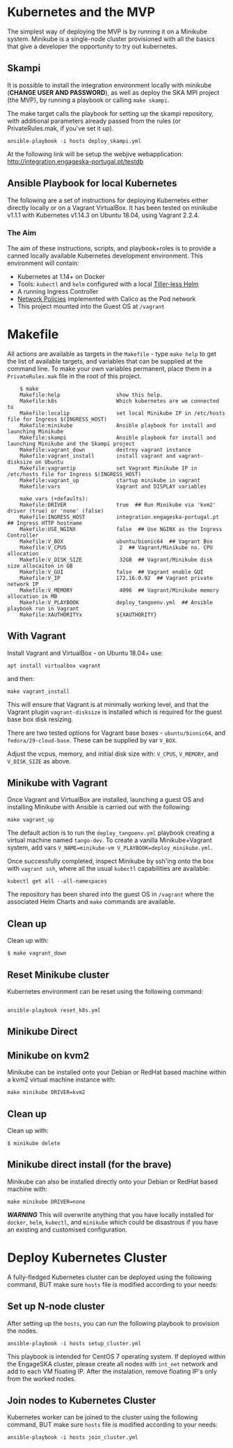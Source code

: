 # Kubernetes and the MVP

The simplest way of deploying the MVP is by running it on a Minikube system. Minikube is a single-node cluster provisioned with all the basics that give a developer the opportunity to try out kubernetes.

## Skampi

It is possible to install the integration environment locally with minikube (**CHANGE USER AND PASSWORD**), as well as deploy the SKA MPI project (the MVP), by running a playbook or calling `make skampi`.

The make target calls the playbook for setting up the skampi repository, with additional parameters already passed from the rules (or PrivateRules.mak, if you've set it up). 

```
ansible-playbook -i hosts deploy_skampi.yml
```

At the following link will be setup the webjive webapplication: http://integration.engageska-portugal.pt/testdb


## Ansible Playbook for local Kubernetes

The following are a set of instructions for deploying Kubernetes either directly locally or on a Vagrant VirtualBox.  It has been tested on minikube v1.1.1 with Kubernetes v1.14.3 on Ubuntu 18.04, using Vagrant 2.2.4.

### The Aim

The aim of these instructions, scripts, and playbook+roles is to provide a canned locally available Kubernetes development environment.  This environment will contain:

* Kubernetes at 1.14+ on Docker
* Tools: `kubectl` and `helm` configured with a local [Tiller-less Helm](https://rimusz.net/tillerless-helm)
* A running Ingress Controller
* [Network Policies](https://kubernetes.io/docs/concepts/services-networking/network-policies/) implemented with Calico as the Pod network
* This project mounted into the Guest OS at `/vagrant`


# Makefile

All actions are available as targets in the `Makefile` - type `make help` to get the list of available targets, and variables that can be supplied at the command line.  To make your own variables permanent, place them in a `PrivateRules.mak` file in the root of this project.

```
    $ make
    Makefile:help                  show this help.
    Makefile:k8s                   Which kubernetes are we connected to
    Makefile:localip               set local Minikube IP in /etc/hosts file for Ingress $(INGRESS_HOST)
    Makefile:minikube              Ansible playbook for install and launching Minikube
    Makefile:skampi                Ansible playbook for install and launching Minikube and the Skampi project
    Makefile:vagrant_down          destroy vagrant instance
    Makefile:vagrant_install       install vagrant and vagrant-disksize on Ubuntu
    Makefile:vagrantip             set Vagrant Minikube IP in /etc/hosts file for Ingress $(INGRESS_HOST)
    Makefile:vagrant_up            startup minikube in vagrant
    Makefile:vars                  Vagrant and DISPLAY variables

    make vars (+defaults):
    Makefile:DRIVER                true  ## Run Minikube via 'kvm2' driver (true) or 'none' (false)
    Makefile:INGRESS_HOST          integration.engageska-portugal.pt ## Ingress HTTP hostname
    Makefile:USE_NGINX             false  ## Use NGINX as the Ingress Controller
    Makefile:V_BOX                 ubuntu/bionic64  ## Vagrant Box
    Makefile:V_CPUS                 2  ## Vagrant/Minikube no. CPU allocation
    Makefile:V_DISK_SIZE            32GB  ## Vagrant/Minikube disk size allocaiton in GB
    Makefile:V_GUI                 false  ## Vagrant enable GUI
    Makefile:V_IP                  172.16.0.92  ## Vagrant private network IP
    Makefile:V_MEMORY               4096  ## Vagrant/Minikube memory allocation in MB
    Makefile:V_PLAYBOOK            deploy_tangoenv.yml  ## Ansible playbook run in Vagrant
    Makefile:XAUTHORITYx           ${XAUTHORITY}
```

## With Vagrant

Install Vagrant and VirtualBox - on Ubuntu 18.04+ use:
```
apt install virtualbox vagrant
```
and then:
```
make vagrant_install
```
This will ensure that Vagrant is at minimally working level, and that the Vagrant plugin `vagrant-disksize` is installed which is required for the guest base box disk resizing.

There are two tested options for Vagrant base boxes - `ubuntu/bionic64`, and `fedora/29-cloud-base`.  These can be supplied by var `V_BOX`.

Adjust the vcpus, memory, and initial disk size with: `V_CPUS`, `V_MEMORY`, and `V_DISK_SIZE` as above.

## Minikube with Vagrant

Once Vagrant and VirtualBox are installed, launching a guest OS and installing Minikube with Ansible is carried out with the following:
```
make vagrant_up
```

The default action is to run the `deploy_tangoenv.yml` playbook creating a virtual machine named `tango-dev`.  To create a vanilla Minikube+Vagrant system, add vars `V_NAME=minikube-vm V_PLAYBOOK=deploy_minikube.yml`.

Once successfully completed, inspect Minikube by ssh'ing onto the box with `vagrant ssh`, where all the usual `kubectl` capabilities are available:
```
kubectl get all --all-namespaces
```
The repository has been shared into the guest OS in `/vagrant` where the associated Helm Charts and `make` commands are available.

## Clean up

Clean up with:
```
$ make vagrant_down
```
## Reset Minikube cluster

Kubernetes environment can be reset using the following command:
``` 

ansible-playbook reset_k8s.yml
``` 

## Minikube Direct

Minikube on kvm2
----------------

Minikube can be installed onto your Debian or RedHat based machine within a kvm2 virtual machine instance with:
```
make minikube DRIVER=kvm2
```

## Clean up

Clean up with:
```
$ minikube delete
```

## Minikube direct install (for the brave)

Minikube can also be installed directly onto your Debian or RedHat based machine with:
```
make minikube DRIVER=none
```
***WARNING*** This will overwrite anything that you have locally installed for `docker`, `helm`, `kubectl`, and `minikube` which could be disastrous if you have an existing and customised configuration.



# Deploy Kubernetes Cluster

A fully-fledged Kubernetes cluster can be deployed using the following command, BUT make sure `hosts` file is modified according to your needs:

## Set up N-node cluster
After setting up the `hosts`, you can run the following playbook to provision the nodes. 

``` 
ansible-playbook -i hosts setup_cluster.yml
```

This playbook is intended for CentOS 7 operating system. If deployed within the EngageSKA cluster, please create all nodes with `int_net` network and add to each VM floating IP. After the instalation, remove floating IP's only from the worked nodes.

## Join nodes to Kubernetes Cluster

Kubernetes worker can be joined to the cluster using the following command, BUT make sure `hosts` file is modified according to your needs:

``` 
ansible-playbook -i hosts join_cluster.yml
```
